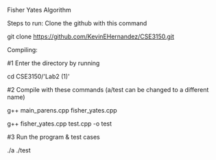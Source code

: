 Fisher Yates Algorithm

Steps to run: Clone the github with this command

git clone https://github.com/KevinEHernandez/CSE3150.git

Compiling:

#1 Enter the directory by running

cd CSE3150/'Lab2 (1)'

#2 Compile with these commands (a/test can be changed to a different name)

g++ main_parens.cpp fisher_yates.cpp

g++ fisher_yates.cpp test.cpp -o test

#3 Run the program & test cases

./a
./test


